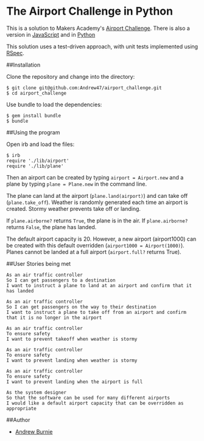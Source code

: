 The Airport Challenge in Python
==============================

This is a solution to Makers Academy's [Airport Challenge](https://github.com/makersacademy/airport_challenge). There is also a version in
[JavaScript](https://github.com/Andrew47/airport_JS) and in [Python](https://github.com/Andrew47/airport-Python)

This solution uses a test-driven approach, with unit tests
implemented using [RSpec](http://rspec.info).

##Installation

Clone the repository and change into the directory:

```
$ git clone git@github.com:Andrew47/airport_challenge.git
$ cd airport_challenge
```
Use bundle to load the dependencies:

```
$ gem install bundle
$ bundle
```

##Using the program

Open irb and load the files:

```
$ irb
require './lib/airport'
require './lib/plane'
```

Then an airport can be created by typing `airport = Airport.new` and a plane by typing
`plane = Plane.new` in the command line.

The plane can land at the airport (`plane.land(airport)`) and can take off (`plane.take_off`). Weather is randomly generated each time an airport is created. Stormy weather prevents take off or landing.

If `plane.airborne?` returns `True`, the plane is in the air. If `plane.airborne?`
returns `False`, the plane has landed.

The default airport capacity is 20. However, a new airport (airport1000) can be created
with this default overridden (`airport1000 = Airport(1000)`). Planes cannot be landed at
a full airport (`airport.full?` returns True).

##User Stories being met
```
As an air traffic controller
So I can get passengers to a destination
I want to instruct a plane to land at an airport and confirm that it has landed

As an air traffic controller
So I can get passengers on the way to their destination
I want to instruct a plane to take off from an airport and confirm that it is no longer in the airport

As an air traffic controller
To ensure safety
I want to prevent takeoff when weather is stormy

As an air traffic controller
To ensure safety
I want to prevent landing when weather is stormy

As an air traffic controller
To ensure safety
I want to prevent landing when the airport is full

As the system designer
So that the software can be used for many different airports
I would like a default airport capacity that can be overridden as appropriate
```

##Author
* [Andrew Burnie](https://github.com/Andrew47)

